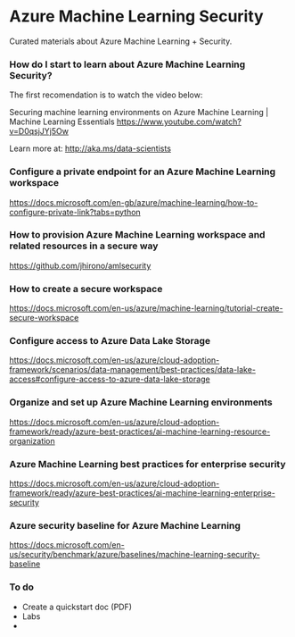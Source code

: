 # Azure Machine Learning Security

Curated materials about Azure Machine Learning + Security.

### How do I start to learn about Azure Machine Learning Security? 

The first recomendation is to watch the video below:

Securing machine learning environments on Azure Machine Learning | Machine Learning Essentials
https://www.youtube.com/watch?v=D0qsjJYj5Ow

Learn more at: http://aka.ms/data-scientists

### Configure a private endpoint for an Azure Machine Learning workspace
https://docs.microsoft.com/en-gb/azure/machine-learning/how-to-configure-private-link?tabs=python

### How to provision Azure Machine Learning workspace and related resources in a secure way
https://github.com/jhirono/amlsecurity

### How to create a secure workspace
https://docs.microsoft.com/en-us/azure/machine-learning/tutorial-create-secure-workspace

### Configure access to Azure Data Lake Storage
https://docs.microsoft.com/en-us/azure/cloud-adoption-framework/scenarios/data-management/best-practices/data-lake-access#configure-access-to-azure-data-lake-storage


### Organize and set up Azure Machine Learning environments
https://docs.microsoft.com/en-us/azure/cloud-adoption-framework/ready/azure-best-practices/ai-machine-learning-resource-organization

### Azure Machine Learning best practices for enterprise security
https://docs.microsoft.com/en-us/azure/cloud-adoption-framework/ready/azure-best-practices/ai-machine-learning-enterprise-security

### Azure security baseline for Azure Machine Learning
https://docs.microsoft.com/en-us/security/benchmark/azure/baselines/machine-learning-security-baseline


### To do 
- Create a quickstart doc (PDF)
- Labs
- 
